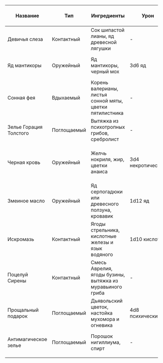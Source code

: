 
| Название               | Тип         | Ингредиенты                                               | Урон              | Тип спасброска и Сл          | Эффект                                                                     |
| ---------------------- | ----------- | --------------------------------------------------------- | ----------------- | ---------------------------- | -------------------------------------------------------------------------- |
| Девичья слеза          | Контактный  | Сок шипастой лианы, яд древесной лягушки                  | -                 | Телосложение 13              | Паралич на 1 минуту                                                        |
| Яд мантикоры           | Оружейный   | Яд мантикоры, черный мох                                  | 3d6 яд            | Телосложение 16, повторяемый | 1d6 ядом в начале каждого своего хода в течение 1 минуты                   |
| Сонная фея             | Вдыхаемый   | Корень валерианы, листья сонной мяты, цветки пятилистника | -                 | Мудрость 12                  | Засыпает на 1d4 часов или до пробуждения                                   |
| Зелье Горация Толстого | Поглощаемый | Вытяжка из психотропных грибов, сребролист                | -                 | Мудрость 18                  | Аналогично эффекту заклинания Смятение                                     |
| Черная кровь           | Оружейный   | Желчь нокриля, жир, цветки анаиса                         | 3d4 некротический | Телосложение 15              | При получении колющего или режущего урона дополнительно получает 1d6 урона |
| Змеиное масло          | Оружейный   | Яд серпогадюки или древесного ползуна, кровавик           | 1d12 яд           | Телосложение 11              | -                                                                          |
| Искромазь              | Контактный  | Ягоды стрельника, кислотные железы и язык водяного        | 1d10 кислота      | Телосложение 13              | -1 КД на 1 час, не увеличивается                                           |
| Поцелуй Сирены         | Контактный  | Смесь Аврелия, ягоды бузины, вытяжка из муравьиного гриба | -                 | Мудрость 15                  | Очарование на 1 час                                                        |
| Прощальный подарок     | Поглощаемый | Дьявольский цветок, настойка мухомора и огневика          | 4d8 психический   | Телосложение 14              | Кратковременное безумие                                                    |
| Антимагическое зелье   | Поглощаемый | Порошок нигиллиума, спирт                                 | -                 | -                            | Не может использовать заговоры и заклинания                                |
|                        |             |                                                           |                   |                              |                                                                            |
